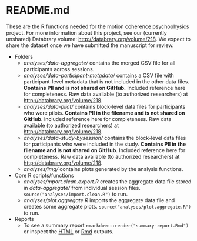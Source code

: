 # README.md

These are the R functions needed for the motion coherence psychophysics project. For more information about this project, see our (currently unshared) Databrary volume: <http://databrary.org/volume/218>. We expect to share the dataset once we have submitted the manuscript for review.

- Folders
    - *analyses/data-aggregate/* contains the merged CSV file for all participants across sessions.
    - *analyses/data-participant-metadata/* contains a CSV file with participant-level metadata that is not included in the other data files. **Contains PII and is not shared on GitHub.** Included reference here for completeness. Raw data available (to authorized researchers) at <http://databrary.org/volume/218>.
    - *analyses/data-pilot/* contains block-level data files for participants who were pilots. **Contains PII in the filename and is not shared on GitHub**. Included reference here for completeness. Raw data available (to authorized researchers) at <http://databrary.org/volume/218>.
    - *analyses/data-study-bysession/* contains the block-level data files for participants who were included in the study. **Contains PII in the filename and is not shared on GitHub**. Included reference here for completeness. Raw data available (to authorized researchers) at <http://databrary.org/volume/218>.
    - *analyses/img/* contains plots generated by the analysis functions.
- Core R scripts/functions
    - *analyses/mport.clean.export.R* creates the aggregate data file stored in *data-aggregate/* from individual session files. `source("analyses/import.clean.R")` to run.
    - *analyses/plot.aggregate.R* imports the aggregate data file and creates some aggregate plots. `source("analyses/plot.aggregate.R")` to run.
- Reports
    - To see a summary report `rmarkdown::render("summary-report.Rmd")` or inspect the [HTML](http://rawgit.com/gilmore-lab/moco-3-pattern-psychophysics/master/child-laminar-radial/summary-report.html) or [Rmd](summary-report.Rmd) outputs.